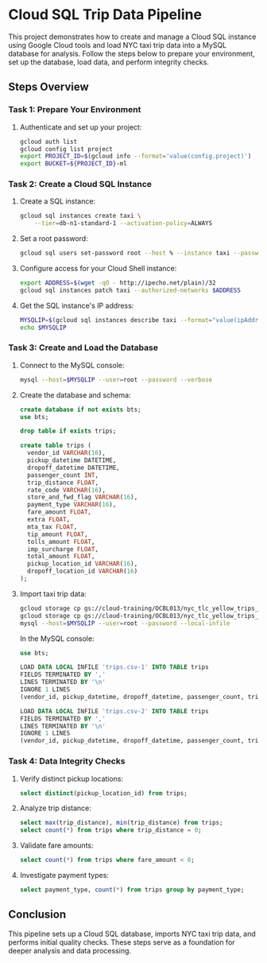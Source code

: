 
# Cloud SQL Trip Data Pipeline

This project demonstrates how to create and manage a Cloud SQL instance using Google Cloud tools and load NYC taxi trip data into a MySQL database for analysis. Follow the steps below to prepare your environment, set up the database, load data, and perform integrity checks.

## Steps Overview

### Task 1: Prepare Your Environment
1. Authenticate and set up your project:
   ```bash
   gcloud auth list
   gcloud config list project
   export PROJECT_ID=$(gcloud info --format='value(config.project)')
   export BUCKET=${PROJECT_ID}-ml
   ```

### Task 2: Create a Cloud SQL Instance
1. Create a SQL instance:
   ```bash
   gcloud sql instances create taxi \
       --tier=db-n1-standard-1 --activation-policy=ALWAYS
   ```
2. Set a root password:
   ```bash
   gcloud sql users set-password root --host % --instance taxi --password ----
   ```
3. Configure access for your Cloud Shell instance:
   ```bash
   export ADDRESS=$(wget -qO - http://ipecho.net/plain)/32
   gcloud sql instances patch taxi --authorized-networks $ADDRESS
   ```
4. Get the SQL instance's IP address:
   ```bash
   MYSQLIP=$(gcloud sql instances describe taxi --format="value(ipAddresses.ipAddress)")
   echo $MYSQLIP
   ```

### Task 3: Create and Load the Database
1. Connect to the MySQL console:
   ```bash
   mysql --host=$MYSQLIP --user=root --password --verbose
   ```
2. Create the database and schema:
   ```sql
   create database if not exists bts;
   use bts;

   drop table if exists trips;

   create table trips (
     vendor_id VARCHAR(16),
     pickup_datetime DATETIME,
     dropoff_datetime DATETIME,
     passenger_count INT,
     trip_distance FLOAT,
     rate_code VARCHAR(16),
     store_and_fwd_flag VARCHAR(16),
     payment_type VARCHAR(16),
     fare_amount FLOAT,
     extra FLOAT,
     mta_tax FLOAT,
     tip_amount FLOAT,
     tolls_amount FLOAT,
     imp_surcharge FLOAT,
     total_amount FLOAT,
     pickup_location_id VARCHAR(16),
     dropoff_location_id VARCHAR(16)
   );
   ```
3. Import taxi trip data:
   ```bash
   gcloud storage cp gs://cloud-training/OCBL013/nyc_tlc_yellow_trips_2018_subset_1.csv trips.csv-1
   gcloud storage cp gs://cloud-training/OCBL013/nyc_tlc_yellow_trips_2018_subset_2.csv trips.csv-2
   mysql --host=$MYSQLIP --user=root --password --local-infile
   ```
   In the MySQL console:
   ```sql
   use bts;

   LOAD DATA LOCAL INFILE 'trips.csv-1' INTO TABLE trips
   FIELDS TERMINATED BY ','
   LINES TERMINATED BY '\n'
   IGNORE 1 LINES
   (vendor_id, pickup_datetime, dropoff_datetime, passenger_count, trip_distance, rate_code, store_and_fwd_flag, payment_type, fare_amount, extra, mta_tax, tip_amount, tolls_amount, imp_surcharge, total_amount, pickup_location_id, dropoff_location_id);

   LOAD DATA LOCAL INFILE 'trips.csv-2' INTO TABLE trips
   FIELDS TERMINATED BY ','
   LINES TERMINATED BY '\n'
   IGNORE 1 LINES
   (vendor_id, pickup_datetime, dropoff_datetime, passenger_count, trip_distance, rate_code, store_and_fwd_flag, payment_type, fare_amount, extra, mta_tax, tip_amount, tolls_amount, imp_surcharge, total_amount, pickup_location_id, dropoff_location_id);
   ```

### Task 4: Data Integrity Checks
1. Verify distinct pickup locations:
   ```sql
   select distinct(pickup_location_id) from trips;
   ```
2. Analyze trip distance:
   ```sql
   select max(trip_distance), min(trip_distance) from trips;
   select count(*) from trips where trip_distance = 0;
   ```
3. Validate fare amounts:
   ```sql
   select count(*) from trips where fare_amount < 0;
   ```
4. Investigate payment types:
   ```sql
   select payment_type, count(*) from trips group by payment_type;
   ```

## Conclusion
This pipeline sets up a Cloud SQL database, imports NYC taxi trip data, and performs initial quality checks. These steps serve as a foundation for deeper analysis and data processing.


